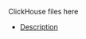ClickHouse files here
* [Description](https://kb.ertelecom.ru/pages/viewpage.action?pageId=281876683)